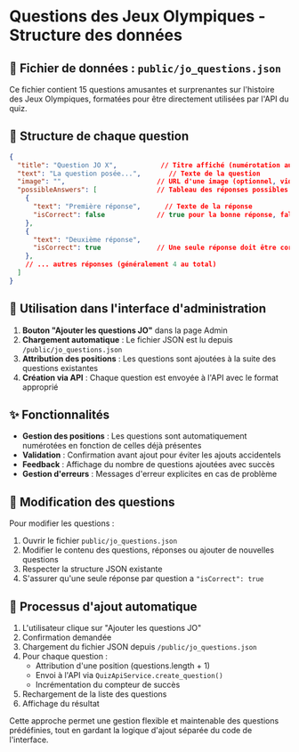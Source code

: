 # Questions des Jeux Olympiques - Structure des données

## 📁 Fichier de données : `public/jo_questions.json`

Ce fichier contient 15 questions amusantes et surprenantes sur l'histoire des Jeux Olympiques, formatées pour être directement utilisées par l'API du quiz.

## 🔧 Structure de chaque question

```json
{
  "title": "Question JO X",           // Titre affiché (numérotation automatique)
  "text": "La question posée...",       // Texte de la question
  "image": "",                       // URL d'une image (optionnel, vide par défaut)
  "possibleAnswers": [               // Tableau des réponses possibles
    {
      "text": "Première réponse",      // Texte de la réponse
      "isCorrect": false             // true pour la bonne réponse, false pour les autres
    },
    {
      "text": "Deuxième réponse",
      "isCorrect": true              // Une seule réponse doit être correcte
    },
    // ... autres réponses (généralement 4 au total)
  ]
}
```

## 🎯 Utilisation dans l'interface d'administration

1. **Bouton "Ajouter les questions JO"** dans la page Admin
2. **Chargement automatique** : Le fichier JSON est lu depuis `/public/jo_questions.json`
3. **Attribution des positions** : Les questions sont ajoutées à la suite des questions existantes
4. **Création via API** : Chaque question est envoyée à l'API avec le format approprié

## ✨ Fonctionnalités

- **Gestion des positions** : Les questions sont automatiquement numérotées en fonction de celles déjà présentes
- **Validation** : Confirmation avant ajout pour éviter les ajouts accidentels
- **Feedback** : Affichage du nombre de questions ajoutées avec succès
- **Gestion d'erreurs** : Messages d'erreur explicites en cas de problème

## 📝 Modification des questions

Pour modifier les questions :
1. Ouvrir le fichier `public/jo_questions.json`
2. Modifier le contenu des questions, réponses ou ajouter de nouvelles questions
3. Respecter la structure JSON existante
4. S'assurer qu'une seule réponse par question a `"isCorrect": true`

## 🔄 Processus d'ajout automatique

1. L'utilisateur clique sur "Ajouter les questions JO"
2. Confirmation demandée
3. Chargement du fichier JSON depuis `/public/jo_questions.json`
4. Pour chaque question :
   - Attribution d'une position (questions.length + 1)
   - Envoi à l'API via `QuizApiService.create_question()`
   - Incrémentation du compteur de succès
5. Rechargement de la liste des questions
6. Affichage du résultat

Cette approche permet une gestion flexible et maintenable des questions prédéfinies, tout en gardant la logique d'ajout séparée du code de l'interface.
